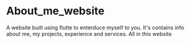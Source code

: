 # About_me_website
A website built using flutte to enterduce myself to you. It's contains info about me, my projects, experience and services.
All in this website
